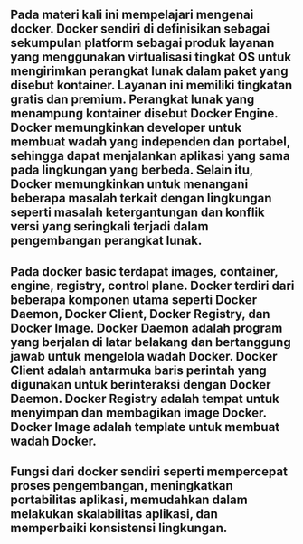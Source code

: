 ## Pada materi kali ini mempelajari mengenai docker. Docker sendiri di definisikan sebagai sekumpulan platform sebagai produk layanan yang menggunakan virtualisasi tingkat OS untuk mengirimkan perangkat lunak dalam paket yang disebut kontainer. Layanan ini memiliki tingkatan gratis dan premium. Perangkat lunak yang menampung kontainer disebut Docker Engine. Docker memungkinkan developer untuk membuat wadah yang independen dan portabel, sehingga dapat menjalankan aplikasi yang sama pada lingkungan yang berbeda. Selain itu, Docker memungkinkan untuk menangani beberapa masalah terkait dengan lingkungan seperti masalah ketergantungan dan konflik versi yang seringkali terjadi dalam pengembangan perangkat lunak.
## Pada docker basic terdapat images, container, engine, registry, control plane. Docker terdiri dari beberapa komponen utama seperti Docker Daemon, Docker Client, Docker Registry, dan Docker Image. Docker Daemon adalah program yang berjalan di latar belakang dan bertanggung jawab untuk mengelola wadah Docker. Docker Client adalah antarmuka baris perintah yang digunakan untuk berinteraksi dengan Docker Daemon. Docker Registry adalah tempat untuk menyimpan dan membagikan image Docker. Docker Image adalah template untuk membuat wadah Docker.
## Fungsi dari docker sendiri seperti mempercepat proses pengembangan, meningkatkan portabilitas aplikasi, memudahkan dalam melakukan skalabilitas aplikasi, dan memperbaiki konsistensi lingkungan.